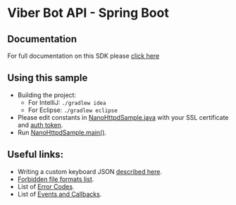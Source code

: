 # Viber Bot API - Spring Boot
## Documentation
For full documentation on this SDK please [click here](https://github.com/Viber/viber-bot-java/blob/master/README.md)

## Using this sample
* Building the project:
	* For IntelliJ: `./gradlew idea`
	* For Eclipse: `./gradlew eclipse`
* Please edit constants in [NanoHttpdSample.java](src/main/java/com/viber/bot/sample/NanoHttpdSample.java) with your SSL certificate and [auth token](https://developers.viber.com/customer/en/portal/articles/2554141-create-a-public-account?b_id=15145).
* Run [NanoHttpdSample.main()](src/main/java/com/viber/bot/sample/NanoHttpdSample.java). 

## Useful links:
* Writing a custom keyboard JSON [described here](https://developers.viber.com/customer/en/portal/articles/2567880-keyboards?b_id=15145).
* [Forbidden file formats list](https://developers.viber.com/customer/en/portal/articles/2541358-forbidden-file-formats?b_id=15145).
* List of [Error Codes](https://developers.viber.com/customer/en/portal/articles/2541337-error-codes?b_id=15145).
* List of [Events and Callbacks](https://developers.viber.com/customer/en/portal/articles/2541267-callbacks?b_id=15145).
